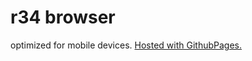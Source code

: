 # r34 browser
  optimized for mobile devices.
  [Hosted with GithubPages.](https://kurozen.github.io/r34/)